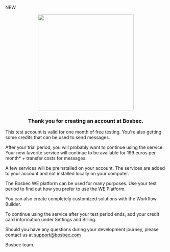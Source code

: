 NEW<p align='center' style='text-align:center; width:100%;' width='100%'>
  <img src="https://www.bosbec.io/res/bosbec_navbar_logo_svg.svg" style='width:300px;' width='300px'/>
</p>

### <center>Thank you for creating an account at Bosbec. </center>

This test account is valid for one month of free testing. You're also getting some credits that can be used to send messages. 

After your trial period, you will probably want to continue using the service. Your new favorite service will continue to be available for 199 euros per month* + transfer costs for messages. 

A few services will be preinstalled on your account. The services are added to your account and not installed locally on your computer. 


The Bosbec WE platform can be used for many purposes. Use your test period to find out how you prefer to use the WE Platform. 

You can also create completely customized solutions with the Workflow Builder.


To continue using the service after your test period ends, add your credit card information under Settings and Billing.


Should you have any questions during your development journey, please contact us at support@bosbec.com 


Bosbec team.










































































